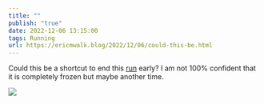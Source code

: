 ```yaml
---
title: ""
publish: "true"
date: 2022-12-06 13:15:00
tags: Running
url: https://ericmwalk.blog/2022/12/06/could-this-be.html
---
```


Could this be a shortcut to end this [run](http://www.strava.com/activities/8215604733) early? I am not 100% confident that it is completely frozen but maybe another time.

![](https://ericmwalk.blog/uploads/2022/35a3f4cddc.jpg)